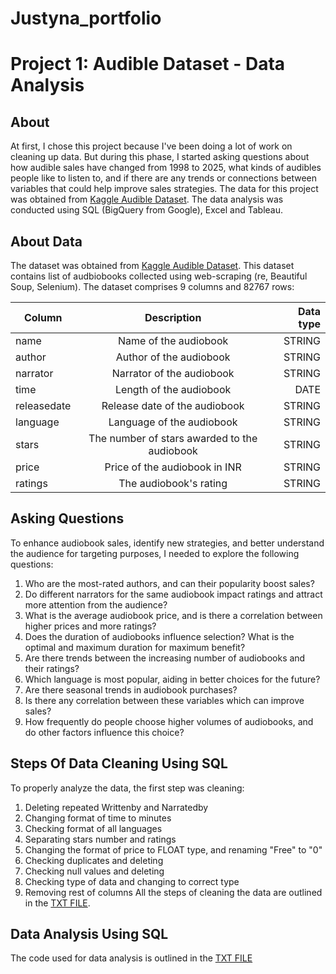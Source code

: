 # Justyna_portfolio

# Project 1: Audible Dataset - Data Analysis
## About
At first, I chose this project because I've been doing a lot of work on cleaning up data. But during this phase, I started asking questions about how audible sales have changed from 1998 to 2025, what kinds of audibles people like to listen to, and if there are any trends or connections between variables that could help improve sales strategies. The data for this project was obtained from [Kaggle Audible Dataset](https://www.kaggle.com/datasets/snehangsude/audible-dataset/data). The data analysis was conducted using SQL (BigQuery from Google), Excel and Tableau.

## About Data
The dataset was obtained from [Kaggle Audible Dataset](https://www.kaggle.com/datasets/snehangsude/audible-dataset/data). This dataset contains list of audbiobooks collected using web-scraping (re, Beautiful Soup, Selenium). The dataset comprises 9 columns and 82767 rows:

| Column       | Description           | Data type  |
| ------------- |:-------------:| -----:|
| name      | Name of the audiobook | STRING |
| author      | Author of the audiobook      |   STRING |
| narrator | Narrator of the audiobook      |    STRING |
| time      | Length of the audiobook | DATE |
| releasedate      | Release date of the audiobook     |   STRING |
| language | Language of the audiobook      |    STRING |
| stars      | The number of stars awarded to the audiobook | STRING |
| price     | Price of the audiobook in INR      |   STRING |
| ratings | The audiobook's rating      |    STRING |


## Asking Questions
To enhance audiobook sales, identify new strategies, and better understand the audience for targeting purposes, I needed to explore the following questions:

1. Who are the most-rated authors, and can their popularity boost sales?
2. Do different narrators for the same audiobook impact ratings and attract more attention from the audience?
3. What is the average audiobook price, and is there a correlation between higher prices and more ratings?
4. Does the duration of audiobooks influence selection? What is the optimal and maximum duration for maximum benefit?
5. Are there trends between the increasing number of audiobooks and their ratings?
6. Which language is most popular, aiding in better choices for the future?
7. Are there seasonal trends in audiobook purchases?
8. Is there any correlation between these variables which can improve sales?
9. How frequently do people choose higher volumes of audiobooks, and do other factors influence this choice?

## Steps Of Data Cleaning Using SQL
To properly analyze the data, the first step was cleaning:
1. Deleting repeated Writtenby and Narratedby
2. Changing format of time to minutes
3. Checking format of all languages
4. Separating stars number and ratings
5. Changing the format of price to FLOAT type, and renaming "Free" to "0"
5. Checking duplicates and deleting
6. Checking null values and deleting
7. Checking type of data and changing to correct type
8. Removing rest of columns
All the steps of cleaning the data are outlined in the [TXT FILE](https://github.com/RieForGitHub/Justyna_portfolio/blob/main/Audible_cleaning_data.txt).

## Data Analysis Using SQL
The code used for data analysis is outlined in the [TXT FILE](https://github.com/RieForGitHub/Justyna_portfolio/blob/main/Audible_data_analysis.txt)


